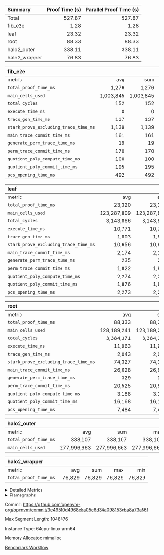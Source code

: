 | Summary | Proof Time (s) | Parallel Proof Time (s) |
|:---|---:|---:|
| Total |  527.87 |  527.87 |
| fib_e2e |  1.28 |  1.28 |
| leaf |  23.32 |  23.32 |
| root |  88.33 |  88.33 |
| halo2_outer |  338.11 |  338.11 |
| halo2_wrapper |  76.83 |  76.83 |


| fib_e2e |||||
|:---|---:|---:|---:|---:|
|metric|avg|sum|max|min|
| `total_proof_time_ms ` |  1,276 |  1,276 |  1,276 |  1,276 |
| `main_cells_used     ` |  1,003,845 |  1,003,845 |  1,003,845 |  1,003,845 |
| `total_cycles        ` |  152 |  152 |  152 |  152 |
| `execute_time_ms     ` |  0 |  0 |  0 |  0 |
| `trace_gen_time_ms   ` |  137 |  137 |  137 |  137 |
| `stark_prove_excluding_trace_time_ms` |  1,139 |  1,139 |  1,139 |  1,139 |
| `main_trace_commit_time_ms` |  161 |  161 |  161 |  161 |
| `generate_perm_trace_time_ms` |  19 |  19 |  19 |  19 |
| `perm_trace_commit_time_ms` |  170 |  170 |  170 |  170 |
| `quotient_poly_compute_time_ms` |  100 |  100 |  100 |  100 |
| `quotient_poly_commit_time_ms` |  195 |  195 |  195 |  195 |
| `pcs_opening_time_ms ` |  492 |  492 |  492 |  492 |

| leaf |||||
|:---|---:|---:|---:|---:|
|metric|avg|sum|max|min|
| `total_proof_time_ms ` |  23,320 |  23,320 |  23,320 |  23,320 |
| `main_cells_used     ` |  123,287,809 |  123,287,809 |  123,287,809 |  123,287,809 |
| `total_cycles        ` |  3,143,866 |  3,143,866 |  3,143,866 |  3,143,866 |
| `execute_time_ms     ` |  10,771 |  10,771 |  10,771 |  10,771 |
| `trace_gen_time_ms   ` |  1,893 |  1,893 |  1,893 |  1,893 |
| `stark_prove_excluding_trace_time_ms` |  10,656 |  10,656 |  10,656 |  10,656 |
| `main_trace_commit_time_ms` |  2,174 |  2,174 |  2,174 |  2,174 |
| `generate_perm_trace_time_ms` |  235 |  235 |  235 |  235 |
| `perm_trace_commit_time_ms` |  1,822 |  1,822 |  1,822 |  1,822 |
| `quotient_poly_compute_time_ms` |  2,274 |  2,274 |  2,274 |  2,274 |
| `quotient_poly_commit_time_ms` |  1,876 |  1,876 |  1,876 |  1,876 |
| `pcs_opening_time_ms ` |  2,273 |  2,273 |  2,273 |  2,273 |

| root |||||
|:---|---:|---:|---:|---:|
|metric|avg|sum|max|min|
| `total_proof_time_ms ` |  88,333 |  88,333 |  88,333 |  88,333 |
| `main_cells_used     ` |  128,189,241 |  128,189,241 |  128,189,241 |  128,189,241 |
| `total_cycles        ` |  3,384,371 |  3,384,371 |  3,384,371 |  3,384,371 |
| `execute_time_ms     ` |  11,963 |  11,963 |  11,963 |  11,963 |
| `trace_gen_time_ms   ` |  2,043 |  2,043 |  2,043 |  2,043 |
| `stark_prove_excluding_trace_time_ms` |  74,327 |  74,327 |  74,327 |  74,327 |
| `main_trace_commit_time_ms` |  26,628 |  26,628 |  26,628 |  26,628 |
| `generate_perm_trace_time_ms` |  329 |  329 |  329 |  329 |
| `perm_trace_commit_time_ms` |  20,525 |  20,525 |  20,525 |  20,525 |
| `quotient_poly_compute_time_ms` |  3,188 |  3,188 |  3,188 |  3,188 |
| `quotient_poly_commit_time_ms` |  16,168 |  16,168 |  16,168 |  16,168 |
| `pcs_opening_time_ms ` |  7,484 |  7,484 |  7,484 |  7,484 |

| halo2_outer |||||
|:---|---:|---:|---:|---:|
|metric|avg|sum|max|min|
| `total_proof_time_ms ` |  338,107 |  338,107 |  338,107 |  338,107 |
| `main_cells_used     ` |  277,996,663 |  277,996,663 |  277,996,663 |  277,996,663 |

| halo2_wrapper |||||
|:---|---:|---:|---:|---:|
|metric|avg|sum|max|min|
| `total_proof_time_ms ` |  76,829 |  76,829 |  76,829 |  76,829 |



<details>
<summary>Detailed Metrics</summary>

|  | execute_time_ms |
| --- |
|  | 6,295 | 

| group | total_proof_time_ms | num_segments | main_cells_used |
| --- | --- | --- | --- |
| fib_e2e |  | 1 |  | 
| halo2_outer | 338,107 |  | 277,996,663 | 
| halo2_wrapper | 76,829 |  |  | 

| group | air_name | dsl_ir | idx | opcode | cells_used |
| --- | --- | --- | --- | --- | --- |
| leaf | <BranchNativeAdapterAir,BranchEqualCoreAir<1>> | AssertEqE | 0 | BNE | 5,704 | 
| leaf | <BranchNativeAdapterAir,BranchEqualCoreAir<1>> | AssertEqEI | 0 | BNE | 92 | 
| leaf | <BranchNativeAdapterAir,BranchEqualCoreAir<1>> | AssertEqF | 0 | BNE | 240,488 | 
| leaf | <BranchNativeAdapterAir,BranchEqualCoreAir<1>> | AssertEqV | 0 | BNE | 23,713 | 
| leaf | <BranchNativeAdapterAir,BranchEqualCoreAir<1>> | AssertEqVI | 0 | BNE | 5,543 | 
| leaf | <BranchNativeAdapterAir,BranchEqualCoreAir<1>> | AssertNeVI | 0 | BEQ | 23 | 
| leaf | <BranchNativeAdapterAir,BranchEqualCoreAir<1>> | For | 0 | BNE | 9,720,904 | 
| leaf | <BranchNativeAdapterAir,BranchEqualCoreAir<1>> | IfEq | 0 | BNE | 662,952 | 
| leaf | <BranchNativeAdapterAir,BranchEqualCoreAir<1>> | IfEqI | 0 | BNE | 2,732,262 | 
| leaf | <BranchNativeAdapterAir,BranchEqualCoreAir<1>> | IfNe | 0 | BEQ | 339,365 | 
| leaf | <BranchNativeAdapterAir,BranchEqualCoreAir<1>> | IfNeI | 0 | BEQ | 60,283 | 
| leaf | <JalNativeAdapterAir,JalCoreAir> |  | 0 | JAL | 10 | 
| leaf | <JalNativeAdapterAir,JalCoreAir> | For | 0 | JAL | 429,400 | 
| leaf | <JalNativeAdapterAir,JalCoreAir> | IfEqI | 0 | JAL | 227,110 | 
| leaf | <JalNativeAdapterAir,JalCoreAir> | IfNe | 0 | JAL | 10 | 
| leaf | <NativeAdapterAir<2, 0>,PublicValuesCoreAir> | Publish | 0 | PUBLISH | 828 | 
| leaf | <NativeAdapterAir<2, 1>,FieldArithmeticCoreAir> | AddEFI | 0 | ADD | 18,480 | 
| leaf | <NativeAdapterAir<2, 1>,FieldArithmeticCoreAir> | AddEI | 0 | ADD | 814,200 | 
| leaf | <NativeAdapterAir<2, 1>,FieldArithmeticCoreAir> | AddF | 0 | ADD | 39,990 | 
| leaf | <NativeAdapterAir<2, 1>,FieldArithmeticCoreAir> | AddFI | 0 | ADD | 1,010,520 | 
| leaf | <NativeAdapterAir<2, 1>,FieldArithmeticCoreAir> | AddV | 0 | ADD | 412,680 | 
| leaf | <NativeAdapterAir<2, 1>,FieldArithmeticCoreAir> | AddVI | 0 | ADD | 9,241,800 | 
| leaf | <NativeAdapterAir<2, 1>,FieldArithmeticCoreAir> | Alloc | 0 | ADD | 1,635,120 | 
| leaf | <NativeAdapterAir<2, 1>,FieldArithmeticCoreAir> | Alloc | 0 | MUL | 972,810 | 
| leaf | <NativeAdapterAir<2, 1>,FieldArithmeticCoreAir> | CastFV | 0 | ADD | 30 | 
| leaf | <NativeAdapterAir<2, 1>,FieldArithmeticCoreAir> | DivFIN | 0 | DIV | 3,840 | 
| leaf | <NativeAdapterAir<2, 1>,FieldArithmeticCoreAir> | For | 0 | ADD | 11,391,240 | 
| leaf | <NativeAdapterAir<2, 1>,FieldArithmeticCoreAir> | LoadHeapPtr | 0 | ADD | 30 | 
| leaf | <NativeAdapterAir<2, 1>,FieldArithmeticCoreAir> | MulEF | 0 | MUL | 108,720 | 
| leaf | <NativeAdapterAir<2, 1>,FieldArithmeticCoreAir> | MulEFI | 0 | MUL | 15,000 | 
| leaf | <NativeAdapterAir<2, 1>,FieldArithmeticCoreAir> | MulF | 0 | MUL | 1,935,450 | 
| leaf | <NativeAdapterAir<2, 1>,FieldArithmeticCoreAir> | MulFI | 0 | MUL | 40,590 | 
| leaf | <NativeAdapterAir<2, 1>,FieldArithmeticCoreAir> | MulVI | 0 | MUL | 570,180 | 
| leaf | <NativeAdapterAir<2, 1>,FieldArithmeticCoreAir> | NegE | 0 | MUL | 5,160 | 
| leaf | <NativeAdapterAir<2, 1>,FieldArithmeticCoreAir> | StoreHeapPtr | 0 | ADD | 30 | 
| leaf | <NativeAdapterAir<2, 1>,FieldArithmeticCoreAir> | StoreHintWord | 0 | ADD | 5,903,250 | 
| leaf | <NativeAdapterAir<2, 1>,FieldArithmeticCoreAir> | SubEF | 0 | SUB | 161,820 | 
| leaf | <NativeAdapterAir<2, 1>,FieldArithmeticCoreAir> | SubEFI | 0 | ADD | 10,320 | 
| leaf | <NativeAdapterAir<2, 1>,FieldArithmeticCoreAir> | SubEI | 0 | ADD | 12,960 | 
| leaf | <NativeAdapterAir<2, 1>,FieldArithmeticCoreAir> | SubFI | 0 | SUB | 39,990 | 
| leaf | <NativeAdapterAir<2, 1>,FieldArithmeticCoreAir> | SubV | 0 | SUB | 1,195,080 | 
| leaf | <NativeAdapterAir<2, 1>,FieldArithmeticCoreAir> | SubVI | 0 | SUB | 28,620 | 
| leaf | <NativeAdapterAir<2, 1>,FieldArithmeticCoreAir> | SubVIN | 0 | SUB | 23,940 | 
| leaf | <NativeAdapterAir<2, 1>,FieldArithmeticCoreAir> | UnsafeCastVF | 0 | ADD | 600 | 
| leaf | <NativeLoadStoreAdapterAir<1>,NativeLoadStoreCoreAir<1>> |  | 0 | STOREW | 41 | 
| leaf | <NativeLoadStoreAdapterAir<1>,NativeLoadStoreCoreAir<1>> | AddEFFI | 0 | LOADW | 7,052 | 
| leaf | <NativeLoadStoreAdapterAir<1>,NativeLoadStoreCoreAir<1>> | AddEFFI | 0 | STOREW | 21,156 | 
| leaf | <NativeLoadStoreAdapterAir<1>,NativeLoadStoreCoreAir<1>> | Alloc | 0 | LOADW | 2,234,664 | 
| leaf | <NativeLoadStoreAdapterAir<1>,NativeLoadStoreCoreAir<1>> | DivEIN | 0 | STOREW | 8,856 | 
| leaf | <NativeLoadStoreAdapterAir<1>,NativeLoadStoreCoreAir<1>> | For | 0 | LOADW | 105,042 | 
| leaf | <NativeLoadStoreAdapterAir<1>,NativeLoadStoreCoreAir<1>> | For | 0 | STOREW | 1,655,498 | 
| leaf | <NativeLoadStoreAdapterAir<1>,NativeLoadStoreCoreAir<1>> | ImmE | 0 | STOREW | 131,528 | 
| leaf | <NativeLoadStoreAdapterAir<1>,NativeLoadStoreCoreAir<1>> | ImmF | 0 | STOREW | 1,737,293 | 
| leaf | <NativeLoadStoreAdapterAir<1>,NativeLoadStoreCoreAir<1>> | ImmV | 0 | STOREW | 1,117,537 | 
| leaf | <NativeLoadStoreAdapterAir<1>,NativeLoadStoreCoreAir<1>> | LoadE | 0 | LOADW | 866,904 | 
| leaf | <NativeLoadStoreAdapterAir<1>,NativeLoadStoreCoreAir<1>> | LoadE | 0 | LOADW2 | 2,662,704 | 
| leaf | <NativeLoadStoreAdapterAir<1>,NativeLoadStoreCoreAir<1>> | LoadF | 0 | LOADW | 1,156,364 | 
| leaf | <NativeLoadStoreAdapterAir<1>,NativeLoadStoreCoreAir<1>> | LoadF | 0 | LOADW2 | 3,304,108 | 
| leaf | <NativeLoadStoreAdapterAir<1>,NativeLoadStoreCoreAir<1>> | LoadV | 0 | LOADW | 1,027,747 | 
| leaf | <NativeLoadStoreAdapterAir<1>,NativeLoadStoreCoreAir<1>> | LoadV | 0 | LOADW2 | 7,765,400 | 
| leaf | <NativeLoadStoreAdapterAir<1>,NativeLoadStoreCoreAir<1>> | MulEI | 0 | STOREW | 249,608 | 
| leaf | <NativeLoadStoreAdapterAir<1>,NativeLoadStoreCoreAir<1>> | StoreE | 0 | STOREW | 975,308 | 
| leaf | <NativeLoadStoreAdapterAir<1>,NativeLoadStoreCoreAir<1>> | StoreE | 0 | STOREW2 | 1,394,492 | 
| leaf | <NativeLoadStoreAdapterAir<1>,NativeLoadStoreCoreAir<1>> | StoreF | 0 | STOREW | 1,431,310 | 
| leaf | <NativeLoadStoreAdapterAir<1>,NativeLoadStoreCoreAir<1>> | StoreF | 0 | STOREW2 | 2,852,042 | 
| leaf | <NativeLoadStoreAdapterAir<1>,NativeLoadStoreCoreAir<1>> | StoreHintWord | 0 | SHINTW | 9,027,585 | 
| leaf | <NativeLoadStoreAdapterAir<1>,NativeLoadStoreCoreAir<1>> | StoreV | 0 | STOREW | 115,128 | 
| leaf | <NativeLoadStoreAdapterAir<1>,NativeLoadStoreCoreAir<1>> | StoreV | 0 | STOREW2 | 2,465,330 | 
| leaf | <NativeLoadStoreAdapterAir<1>,NativeLoadStoreCoreAir<1>> | SubEF | 0 | LOADW | 663,462 | 
| leaf | <NativeVectorizedAdapterAir<4>,FieldExtensionCoreAir> | AddE | 0 | FE4ADD | 493,840 | 
| leaf | <NativeVectorizedAdapterAir<4>,FieldExtensionCoreAir> | DivE | 0 | BBE4DIV | 246,880 | 
| leaf | <NativeVectorizedAdapterAir<4>,FieldExtensionCoreAir> | DivEIN | 0 | BBE4DIV | 2,160 | 
| leaf | <NativeVectorizedAdapterAir<4>,FieldExtensionCoreAir> | MulE | 0 | BBE4MUL | 323,280 | 
| leaf | <NativeVectorizedAdapterAir<4>,FieldExtensionCoreAir> | MulEI | 0 | BBE4MUL | 60,880 | 
| leaf | <NativeVectorizedAdapterAir<4>,FieldExtensionCoreAir> | SubE | 0 | FE4SUB | 127,200 | 
| leaf | Arc<BabyBearParameters>, 1> | Poseidon2CompressBabyBear | 0 | COMP_POS2 | 5,587,140 | 
| leaf | Arc<BabyBearParameters>, 1> | Poseidon2PermuteBabyBear | 0 | PERM_POS2 | 3,203,688 | 
| leaf | FriReducedOpeningAir | FriReducedOpening | 0 | FRI_REDUCED_OPENING | 7,547,904 | 
| leaf | PhantomAir | CT-ExtractPublicValuesCommit | 0 | PHANTOM | 12 | 
| leaf | PhantomAir | CT-InitializePcsConst | 0 | PHANTOM | 12 | 
| leaf | PhantomAir | CT-ReadProofsFromInput | 0 | PHANTOM | 12 | 
| leaf | PhantomAir | CT-VerifyProofs | 0 | PHANTOM | 12 | 
| leaf | PhantomAir | CT-compute-reduced-opening | 0 | PHANTOM | 4,032 | 
| leaf | PhantomAir | CT-exp-reverse-bits-len | 0 | PHANTOM | 41,328 | 
| leaf | PhantomAir | CT-poseidon2-hash | 0 | PHANTOM | 20,664 | 
| leaf | PhantomAir | CT-poseidon2-hash-ext | 0 | PHANTOM | 9,576 | 
| leaf | PhantomAir | CT-poseidon2-hash-setup | 0 | PHANTOM | 744,912 | 
| leaf | PhantomAir | CT-single-reduced-opening-eval | 0 | PHANTOM | 64,008 | 
| leaf | PhantomAir | CT-stage-c-build-rounds | 0 | PHANTOM | 12 | 
| leaf | PhantomAir | CT-stage-d-verifier-verify | 0 | PHANTOM | 12 | 
| leaf | PhantomAir | CT-stage-d-verify-pcs | 0 | PHANTOM | 12 | 
| leaf | PhantomAir | CT-stage-e-verify-constraints | 0 | PHANTOM | 12 | 
| leaf | PhantomAir | CT-verify-batch | 0 | PHANTOM | 4,032 | 
| leaf | PhantomAir | CT-verify-batch-ext | 0 | PHANTOM | 9,576 | 
| leaf | PhantomAir | CT-verify-batch-reduce-fast | 0 | PHANTOM | 30,240 | 
| leaf | PhantomAir | CT-verify-batch-reduce-fast-setup | 0 | PHANTOM | 30,240 | 
| leaf | PhantomAir | CT-verify-query | 0 | PHANTOM | 504 | 
| leaf | PhantomAir | HintBitsF | 0 | PHANTOM | 258 | 
| leaf | PhantomAir | HintInputVec | 0 | PHANTOM | 132,462 | 
| root | <BranchNativeAdapterAir,BranchEqualCoreAir<1>> | AssertEqE | 0 | BNE | 5,336 | 
| root | <BranchNativeAdapterAir,BranchEqualCoreAir<1>> | AssertEqEI | 0 | BNE | 92 | 
| root | <BranchNativeAdapterAir,BranchEqualCoreAir<1>> | AssertEqF | 0 | BNE | 240,488 | 
| root | <BranchNativeAdapterAir,BranchEqualCoreAir<1>> | AssertEqFI | 0 | BNE | 115 | 
| root | <BranchNativeAdapterAir,BranchEqualCoreAir<1>> | AssertEqV | 0 | BNE | 25,162 | 
| root | <BranchNativeAdapterAir,BranchEqualCoreAir<1>> | AssertEqVI | 0 | BNE | 5,152 | 
| root | <BranchNativeAdapterAir,BranchEqualCoreAir<1>> | AssertNeVI | 0 | BEQ | 23 | 
| root | <BranchNativeAdapterAir,BranchEqualCoreAir<1>> | For | 0 | BNE | 10,182,652 | 
| root | <BranchNativeAdapterAir,BranchEqualCoreAir<1>> | IfEq | 0 | BNE | 489,256 | 
| root | <BranchNativeAdapterAir,BranchEqualCoreAir<1>> | IfEqI | 0 | BNE | 3,377,642 | 
| root | <BranchNativeAdapterAir,BranchEqualCoreAir<1>> | IfNe | 0 | BEQ | 354,039 | 
| root | <BranchNativeAdapterAir,BranchEqualCoreAir<1>> | IfNeI | 0 | BEQ | 51,313 | 
| root | <JalNativeAdapterAir,JalCoreAir> |  | 0 | JAL | 10 | 
| root | <JalNativeAdapterAir,JalCoreAir> | For | 0 | JAL | 440,610 | 
| root | <JalNativeAdapterAir,JalCoreAir> | IfEqI | 0 | JAL | 428,690 | 
| root | <JalNativeAdapterAir,JalCoreAir> | IfNe | 0 | JAL | 10 | 
| root | <NativeAdapterAir<2, 0>,PublicValuesCoreAir> | Publish | 0 | PUBLISH | 1,104 | 
| root | <NativeAdapterAir<2, 1>,FieldArithmeticCoreAir> | AddEFI | 0 | ADD | 21,480 | 
| root | <NativeAdapterAir<2, 1>,FieldArithmeticCoreAir> | AddEI | 0 | ADD | 888,000 | 
| root | <NativeAdapterAir<2, 1>,FieldArithmeticCoreAir> | AddF | 0 | ADD | 39,990 | 
| root | <NativeAdapterAir<2, 1>,FieldArithmeticCoreAir> | AddFI | 0 | ADD | 2,164,260 | 
| root | <NativeAdapterAir<2, 1>,FieldArithmeticCoreAir> | AddV | 0 | ADD | 486,090 | 
| root | <NativeAdapterAir<2, 1>,FieldArithmeticCoreAir> | AddVI | 0 | ADD | 9,840,360 | 
| root | <NativeAdapterAir<2, 1>,FieldArithmeticCoreAir> | Alloc | 0 | ADD | 1,665,870 | 
| root | <NativeAdapterAir<2, 1>,FieldArithmeticCoreAir> | Alloc | 0 | MUL | 984,600 | 
| root | <NativeAdapterAir<2, 1>,FieldArithmeticCoreAir> | CastFV | 0 | ADD | 240 | 
| root | <NativeAdapterAir<2, 1>,FieldArithmeticCoreAir> | DivFIN | 0 | DIV | 10,920 | 
| root | <NativeAdapterAir<2, 1>,FieldArithmeticCoreAir> | For | 0 | ADD | 11,959,890 | 
| root | <NativeAdapterAir<2, 1>,FieldArithmeticCoreAir> | LoadHeapPtr | 0 | ADD | 30 | 
| root | <NativeAdapterAir<2, 1>,FieldArithmeticCoreAir> | MulEF | 0 | MUL | 147,600 | 
| root | <NativeAdapterAir<2, 1>,FieldArithmeticCoreAir> | MulEFI | 0 | MUL | 12,840 | 
| root | <NativeAdapterAir<2, 1>,FieldArithmeticCoreAir> | MulF | 0 | MUL | 4,232,790 | 
| root | <NativeAdapterAir<2, 1>,FieldArithmeticCoreAir> | MulFI | 0 | MUL | 40,470 | 
| root | <NativeAdapterAir<2, 1>,FieldArithmeticCoreAir> | MulVI | 0 | MUL | 602,790 | 
| root | <NativeAdapterAir<2, 1>,FieldArithmeticCoreAir> | NegE | 0 | MUL | 6,480 | 
| root | <NativeAdapterAir<2, 1>,FieldArithmeticCoreAir> | StoreHeapPtr | 0 | ADD | 30 | 
| root | <NativeAdapterAir<2, 1>,FieldArithmeticCoreAir> | StoreHintWord | 0 | ADD | 5,624,730 | 
| root | <NativeAdapterAir<2, 1>,FieldArithmeticCoreAir> | SubEF | 0 | SUB | 159,840 | 
| root | <NativeAdapterAir<2, 1>,FieldArithmeticCoreAir> | SubEFI | 0 | ADD | 7,800 | 
| root | <NativeAdapterAir<2, 1>,FieldArithmeticCoreAir> | SubEI | 0 | ADD | 41,760 | 
| root | <NativeAdapterAir<2, 1>,FieldArithmeticCoreAir> | SubF | 0 | SUB | 240 | 
| root | <NativeAdapterAir<2, 1>,FieldArithmeticCoreAir> | SubFI | 0 | SUB | 39,990 | 
| root | <NativeAdapterAir<2, 1>,FieldArithmeticCoreAir> | SubV | 0 | SUB | 2,361,720 | 
| root | <NativeAdapterAir<2, 1>,FieldArithmeticCoreAir> | SubVI | 0 | SUB | 31,290 | 
| root | <NativeAdapterAir<2, 1>,FieldArithmeticCoreAir> | SubVIN | 0 | SUB | 26,460 | 
| root | <NativeAdapterAir<2, 1>,FieldArithmeticCoreAir> | UnsafeCastVF | 0 | ADD | 480 | 
| root | <NativeLoadStoreAdapterAir<1>,NativeLoadStoreCoreAir<1>> |  | 0 | STOREW | 41 | 
| root | <NativeLoadStoreAdapterAir<1>,NativeLoadStoreCoreAir<1>> | AddEFFI | 0 | LOADW | 13,940 | 
| root | <NativeLoadStoreAdapterAir<1>,NativeLoadStoreCoreAir<1>> | AddEFFI | 0 | STOREW | 41,820 | 
| root | <NativeLoadStoreAdapterAir<1>,NativeLoadStoreCoreAir<1>> | Alloc | 0 | LOADW | 2,276,689 | 
| root | <NativeLoadStoreAdapterAir<1>,NativeLoadStoreCoreAir<1>> | DivEIN | 0 | STOREW | 28,536 | 
| root | <NativeLoadStoreAdapterAir<1>,NativeLoadStoreCoreAir<1>> | For | 0 | LOADW | 89,544 | 
| root | <NativeLoadStoreAdapterAir<1>,NativeLoadStoreCoreAir<1>> | For | 0 | STOREW | 1,716,957 | 
| root | <NativeLoadStoreAdapterAir<1>,NativeLoadStoreCoreAir<1>> | ImmE | 0 | STOREW | 118,572 | 
| root | <NativeLoadStoreAdapterAir<1>,NativeLoadStoreCoreAir<1>> | ImmF | 0 | STOREW | 1,495,598 | 
| root | <NativeLoadStoreAdapterAir<1>,NativeLoadStoreCoreAir<1>> | ImmV | 0 | STOREW | 1,016,390 | 
| root | <NativeLoadStoreAdapterAir<1>,NativeLoadStoreCoreAir<1>> | LoadE | 0 | LOADW | 802,944 | 
| root | <NativeLoadStoreAdapterAir<1>,NativeLoadStoreCoreAir<1>> | LoadE | 0 | LOADW2 | 2,848,024 | 
| root | <NativeLoadStoreAdapterAir<1>,NativeLoadStoreCoreAir<1>> | LoadF | 0 | LOADW | 1,142,096 | 
| root | <NativeLoadStoreAdapterAir<1>,NativeLoadStoreCoreAir<1>> | LoadF | 0 | LOADW2 | 2,894,190 | 
| root | <NativeLoadStoreAdapterAir<1>,NativeLoadStoreCoreAir<1>> | LoadV | 0 | LOADW | 1,053,003 | 
| root | <NativeLoadStoreAdapterAir<1>,NativeLoadStoreCoreAir<1>> | LoadV | 0 | LOADW2 | 9,341,768 | 
| root | <NativeLoadStoreAdapterAir<1>,NativeLoadStoreCoreAir<1>> | MulEI | 0 | STOREW | 170,232 | 
| root | <NativeLoadStoreAdapterAir<1>,NativeLoadStoreCoreAir<1>> | StoreE | 0 | STOREW | 1,028,444 | 
| root | <NativeLoadStoreAdapterAir<1>,NativeLoadStoreCoreAir<1>> | StoreE | 0 | STOREW2 | 1,546,356 | 
| root | <NativeLoadStoreAdapterAir<1>,NativeLoadStoreCoreAir<1>> | StoreF | 0 | STOREW | 1,130,862 | 
| root | <NativeLoadStoreAdapterAir<1>,NativeLoadStoreCoreAir<1>> | StoreF | 0 | STOREW2 | 2,383,576 | 
| root | <NativeLoadStoreAdapterAir<1>,NativeLoadStoreCoreAir<1>> | StoreHintWord | 0 | SHINTW | 8,672,853 | 
| root | <NativeLoadStoreAdapterAir<1>,NativeLoadStoreCoreAir<1>> | StoreV | 0 | STOREW | 126,444 | 
| root | <NativeLoadStoreAdapterAir<1>,NativeLoadStoreCoreAir<1>> | StoreV | 0 | STOREW2 | 2,620,925 | 
| root | <NativeLoadStoreAdapterAir<1>,NativeLoadStoreCoreAir<1>> | SubEF | 0 | LOADW | 655,344 | 
| root | <NativeVectorizedAdapterAir<4>,FieldExtensionCoreAir> | AddE | 0 | FE4ADD | 475,200 | 
| root | <NativeVectorizedAdapterAir<4>,FieldExtensionCoreAir> | DivE | 0 | BBE4DIV | 248,240 | 
| root | <NativeVectorizedAdapterAir<4>,FieldExtensionCoreAir> | DivEIN | 0 | BBE4DIV | 6,960 | 
| root | <NativeVectorizedAdapterAir<4>,FieldExtensionCoreAir> | MulE | 0 | BBE4MUL | 550,320 | 
| root | <NativeVectorizedAdapterAir<4>,FieldExtensionCoreAir> | MulEI | 0 | BBE4MUL | 41,520 | 
| root | <NativeVectorizedAdapterAir<4>,FieldExtensionCoreAir> | SubE | 0 | FE4SUB | 132,080 | 
| root | Arc<BabyBearParameters>, 1> | Poseidon2CompressBabyBear | 0 | COMP_POS2 | 5,660,568 | 
| root | Arc<BabyBearParameters>, 1> | Poseidon2PermuteBabyBear | 0 | PERM_POS2 | 2,633,664 | 
| root | FriReducedOpeningAir | FriReducedOpening | 0 | FRI_REDUCED_OPENING | 5,843,712 | 
| root | PhantomAir | CT-ExtractPublicValues | 0 | PHANTOM | 12 | 
| root | PhantomAir | CT-InitializePcsConst | 0 | PHANTOM | 12 | 
| root | PhantomAir | CT-ReadProofsFromInput | 0 | PHANTOM | 12 | 
| root | PhantomAir | CT-VerifyProofs | 0 | PHANTOM | 12 | 
| root | PhantomAir | CT-compute-reduced-opening | 0 | PHANTOM | 3,024 | 
| root | PhantomAir | CT-exp-reverse-bits-len | 0 | PHANTOM | 45,864 | 
| root | PhantomAir | CT-poseidon2-hash | 0 | PHANTOM | 15,120 | 
| root | PhantomAir | CT-poseidon2-hash-ext | 0 | PHANTOM | 10,584 | 
| root | PhantomAir | CT-poseidon2-hash-setup | 0 | PHANTOM | 604,296 | 
| root | PhantomAir | CT-single-reduced-opening-eval | 0 | PHANTOM | 63,504 | 
| root | PhantomAir | CT-stage-c-build-rounds | 0 | PHANTOM | 12 | 
| root | PhantomAir | CT-stage-d-verifier-verify | 0 | PHANTOM | 12 | 
| root | PhantomAir | CT-stage-d-verify-pcs | 0 | PHANTOM | 12 | 
| root | PhantomAir | CT-stage-e-verify-constraints | 0 | PHANTOM | 12 | 
| root | PhantomAir | CT-verify-batch | 0 | PHANTOM | 3,024 | 
| root | PhantomAir | CT-verify-batch-ext | 0 | PHANTOM | 10,584 | 
| root | PhantomAir | CT-verify-batch-reduce-fast | 0 | PHANTOM | 25,704 | 
| root | PhantomAir | CT-verify-batch-reduce-fast-setup | 0 | PHANTOM | 25,704 | 
| root | PhantomAir | CT-verify-query | 0 | PHANTOM | 504 | 
| root | PhantomAir | HintBitsF | 0 | PHANTOM | 258 | 
| root | PhantomAir | HintInputVec | 0 | PHANTOM | 136,254 | 

| group | air_name | dsl_ir | opcode | segment | cells_used |
| --- | --- | --- | --- | --- | --- |
| fib_e2e | <Rv32BaseAluAdapterAir,BaseAluCoreAir<4, 8>> |  | ADD | 0 | 1,944 | 
| fib_e2e | <Rv32BaseAluAdapterAir,BaseAluCoreAir<4, 8>> |  | AND | 0 | 72 | 
| fib_e2e | <Rv32BaseAluAdapterAir,BaseAluCoreAir<4, 8>> |  | OR | 0 | 36 | 
| fib_e2e | <Rv32BaseAluAdapterAir,BaseAluCoreAir<4, 8>> |  | SUB | 0 | 144 | 
| fib_e2e | <Rv32BaseAluAdapterAir,BaseAluCoreAir<4, 8>> |  | XOR | 0 | 72 | 
| fib_e2e | <Rv32BaseAluAdapterAir,LessThanCoreAir<4, 8>> |  | SLTU | 0 | 185 | 
| fib_e2e | <Rv32BaseAluAdapterAir,ShiftCoreAir<4, 8>> |  | SLL | 0 | 106 | 
| fib_e2e | <Rv32BranchAdapterAir,BranchEqualCoreAir<4>> |  | BEQ | 0 | 130 | 
| fib_e2e | <Rv32BranchAdapterAir,BranchEqualCoreAir<4>> |  | BNE | 0 | 156 | 
| fib_e2e | <Rv32BranchAdapterAir,BranchLessThanCoreAir<4, 8>> |  | BGEU | 0 | 96 | 
| fib_e2e | <Rv32BranchAdapterAir,BranchLessThanCoreAir<4, 8>> |  | BLTU | 0 | 64 | 
| fib_e2e | <Rv32CondRdWriteAdapterAir,Rv32JalLuiCoreAir> |  | JAL | 0 | 36 | 
| fib_e2e | <Rv32CondRdWriteAdapterAir,Rv32JalLuiCoreAir> |  | LUI | 0 | 162 | 
| fib_e2e | <Rv32HintStoreAdapterAir,Rv32HintStoreCoreAir> |  | HINT_STOREW | 0 | 78 | 
| fib_e2e | <Rv32JalrAdapterAir,Rv32JalrCoreAir> |  | JALR | 0 | 364 | 
| fib_e2e | <Rv32LoadStoreAdapterAir,LoadStoreCoreAir<4>> |  | LOADW | 0 | 520 | 
| fib_e2e | <Rv32LoadStoreAdapterAir,LoadStoreCoreAir<4>> |  | STOREW | 0 | 600 | 
| fib_e2e | <Rv32RdWriteAdapterAir,Rv32AuipcCoreAir> |  | AUIPC | 0 | 168 | 
| fib_e2e | PhantomAir |  | PHANTOM | 0 | 12 | 

| group | air_name | idx | rows | prep_cols | perm_cols | main_cols | cells |
| --- | --- | --- | --- | --- | --- | --- | --- |
| leaf | AccessAdapterAir<2> | 0 | 524,288 |  | 16 | 11 | 14,155,776 | 
| leaf | AccessAdapterAir<4> | 0 | 262,144 |  | 16 | 13 | 7,602,176 | 
| leaf | AccessAdapterAir<8> | 0 | 65,536 |  | 16 | 17 | 2,162,688 | 
| leaf | FriReducedOpeningAir | 0 | 131,072 |  | 76 | 64 | 18,350,080 | 
| leaf | NativePoseidon2Air<BabyBearParameters>, 1> | 0 | 32,768 |  | 36 | 348 | 12,582,912 | 
| leaf | PhantomAir | 0 | 262,144 |  | 8 | 6 | 3,670,016 | 
| leaf | ProgramAir | 0 | 131,072 |  | 8 | 10 | 2,359,296 | 
| leaf | VariableRangeCheckerAir | 0 | 262,144 | 2 | 8 | 1 | 2,359,296 | 
| leaf | VmAirWrapper<BranchNativeAdapterAir, BranchEqualCoreAir<1> | 0 | 1,048,576 |  | 28 | 23 | 53,477,376 | 
| leaf | VmAirWrapper<JalNativeAdapterAir, JalCoreAir> | 0 | 131,072 |  | 12 | 10 | 2,883,584 | 
| leaf | VmAirWrapper<NativeAdapterAir<2, 0>, PublicValuesCoreAir> | 0 | 64 |  | 16 | 23 | 2,496 | 
| leaf | VmAirWrapper<NativeAdapterAir<2, 1>, FieldArithmeticCoreAir> | 0 | 2,097,152 |  | 20 | 30 | 104,857,600 | 
| leaf | VmAirWrapper<NativeLoadStoreAdapterAir<1>, NativeLoadStoreCoreAir<1> | 0 | 1,048,576 |  | 24 | 41 | 68,157,440 | 
| leaf | VmAirWrapper<NativeVectorizedAdapterAir<4>, FieldExtensionCoreAir> | 0 | 32,768 |  | 20 | 40 | 1,966,080 | 
| leaf | VmConnectorAir | 0 | 2 | 1 | 8 | 4 | 24 | 
| leaf | VolatileBoundaryAir | 0 | 524,288 |  | 8 | 11 | 9,961,472 | 
| root | AccessAdapterAir<2> | 0 | 524,288 |  | 16 | 11 | 14,155,776 | 
| root | AccessAdapterAir<4> | 0 | 262,144 |  | 16 | 13 | 7,602,176 | 
| root | AccessAdapterAir<8> | 0 | 65,536 |  | 16 | 17 | 2,162,688 | 
| root | FriReducedOpeningAir | 0 | 131,072 |  | 76 | 64 | 18,350,080 | 
| root | NativePoseidon2Air<BabyBearParameters>, 1> | 0 | 32,768 |  | 36 | 348 | 12,582,912 | 
| root | PhantomAir | 0 | 262,144 |  | 8 | 6 | 3,670,016 | 
| root | ProgramAir | 0 | 131,072 |  | 8 | 10 | 2,359,296 | 
| root | VariableRangeCheckerAir | 0 | 262,144 | 2 | 8 | 1 | 2,359,296 | 
| root | VmAirWrapper<BranchNativeAdapterAir, BranchEqualCoreAir<1> | 0 | 1,048,576 |  | 28 | 23 | 53,477,376 | 
| root | VmAirWrapper<JalNativeAdapterAir, JalCoreAir> | 0 | 131,072 |  | 12 | 10 | 2,883,584 | 
| root | VmAirWrapper<NativeAdapterAir<2, 0>, PublicValuesCoreAir> | 0 | 64 |  | 16 | 23 | 2,496 | 
| root | VmAirWrapper<NativeAdapterAir<2, 1>, FieldArithmeticCoreAir> | 0 | 2,097,152 |  | 20 | 30 | 104,857,600 | 
| root | VmAirWrapper<NativeLoadStoreAdapterAir<1>, NativeLoadStoreCoreAir<1> | 0 | 2,097,152 |  | 24 | 41 | 136,314,880 | 
| root | VmAirWrapper<NativeVectorizedAdapterAir<4>, FieldExtensionCoreAir> | 0 | 65,536 |  | 20 | 40 | 3,932,160 | 
| root | VmConnectorAir | 0 | 2 | 1 | 8 | 4 | 24 | 
| root | VolatileBoundaryAir | 0 | 524,288 |  | 8 | 11 | 9,961,472 | 

| group | air_name | segment | rows | prep_cols | perm_cols | main_cols | cells |
| --- | --- | --- | --- | --- | --- | --- | --- |
| fib_e2e | AccessAdapterAir<8> | 0 | 64 |  | 24 | 17 | 2,624 | 
| fib_e2e | BitwiseOperationLookupAir<8> | 0 | 65,536 | 3 | 8 | 2 | 655,360 | 
| fib_e2e | MemoryMerkleAir<8> | 0 | 512 |  | 20 | 32 | 26,624 | 
| fib_e2e | PersistentBoundaryAir<8> | 0 | 64 |  | 12 | 20 | 2,048 | 
| fib_e2e | PhantomAir | 0 | 2 |  | 12 | 6 | 36 | 
| fib_e2e | Poseidon2PeripheryAir<BabyBearParameters>, 1> | 0 | 256 |  | 8 | 300 | 78,848 | 
| fib_e2e | ProgramAir | 0 | 4,096 |  | 8 | 10 | 73,728 | 
| fib_e2e | RangeTupleCheckerAir<2> | 0 | 524,288 | 2 | 8 | 1 | 4,718,592 | 
| fib_e2e | VariableRangeCheckerAir | 0 | 262,144 | 2 | 8 | 1 | 2,359,296 | 
| fib_e2e | VmAirWrapper<Rv32BaseAluAdapterAir, BaseAluCoreAir<4, 8> | 0 | 64 |  | 80 | 36 | 7,424 | 
| fib_e2e | VmAirWrapper<Rv32BaseAluAdapterAir, LessThanCoreAir<4, 8> | 0 | 8 |  | 40 | 37 | 616 | 
| fib_e2e | VmAirWrapper<Rv32BaseAluAdapterAir, ShiftCoreAir<4, 8> | 0 | 2 |  | 52 | 53 | 210 | 
| fib_e2e | VmAirWrapper<Rv32BranchAdapterAir, BranchEqualCoreAir<4> | 0 | 16 |  | 48 | 26 | 1,184 | 
| fib_e2e | VmAirWrapper<Rv32BranchAdapterAir, BranchLessThanCoreAir<4, 8> | 0 | 8 |  | 56 | 32 | 704 | 
| fib_e2e | VmAirWrapper<Rv32CondRdWriteAdapterAir, Rv32JalLuiCoreAir> | 0 | 16 |  | 44 | 18 | 992 | 
| fib_e2e | VmAirWrapper<Rv32HintStoreAdapterAir, Rv32HintStoreCoreAir> | 0 | 4 |  | 36 | 26 | 248 | 
| fib_e2e | VmAirWrapper<Rv32JalrAdapterAir, Rv32JalrCoreAir> | 0 | 16 |  | 36 | 28 | 1,024 | 
| fib_e2e | VmAirWrapper<Rv32LoadStoreAdapterAir, LoadStoreCoreAir<4> | 0 | 32 |  | 72 | 40 | 3,584 | 
| fib_e2e | VmAirWrapper<Rv32RdWriteAdapterAir, Rv32AuipcCoreAir> | 0 | 16 |  | 28 | 21 | 784 | 
| fib_e2e | VmConnectorAir | 0 | 2 | 1 | 12 | 4 | 32 | 

| group | chip_name | idx | rows_used |
| --- | --- | --- | --- |
| leaf | <BranchNativeAdapterAir,BranchEqualCoreAir<1>> | 0 | 599,623 | 
| leaf | <JalNativeAdapterAir,JalCoreAir> | 0 | 65,653 | 
| leaf | <NativeAdapterAir<2, 0>,PublicValuesCoreAir> | 0 | 36 | 
| leaf | <NativeAdapterAir<2, 1>,FieldArithmeticCoreAir> | 0 | 1,186,415 | 
| leaf | <NativeLoadStoreAdapterAir<1>,NativeLoadStoreCoreAir<1>> | 0 | 1,048,200 | 
| leaf | <NativeVectorizedAdapterAir<4>,FieldExtensionCoreAir> | 0 | 31,356 | 
| leaf | AccessAdapter<2> | 0 | 359,106 | 
| leaf | AccessAdapter<4> | 0 | 179,764 | 
| leaf | AccessAdapter<8> | 0 | 53,004 | 
| leaf | Arc<BabyBearParameters>, 1> | 0 | 25,261 | 
| leaf | Boundary | 0 | 368,039 | 
| leaf | FriReducedOpeningAir | 0 | 117,936 | 
| leaf | PhantomAir | 0 | 181,988 | 
| leaf | ProgramChip | 0 | 86,825 | 
| leaf | VariableRangeCheckerAir | 0 | 262,144 | 
| leaf | VmConnectorAir | 0 | 2 | 
| root | <BranchNativeAdapterAir,BranchEqualCoreAir<1>> | 0 | 640,490 | 
| root | <JalNativeAdapterAir,JalCoreAir> | 0 | 86,932 | 
| root | <NativeAdapterAir<2, 0>,PublicValuesCoreAir> | 0 | 48 | 
| root | <NativeAdapterAir<2, 1>,FieldArithmeticCoreAir> | 0 | 1,379,968 | 
| root | <NativeLoadStoreAdapterAir<1>,NativeLoadStoreCoreAir<1>> | 0 | 1,054,029 | 
| root | <NativeVectorizedAdapterAir<4>,FieldExtensionCoreAir> | 0 | 36,358 | 
| root | AccessAdapter<2> | 0 | 353,362 | 
| root | AccessAdapter<4> | 0 | 176,850 | 
| root | AccessAdapter<8> | 0 | 49,980 | 
| root | Arc<BabyBearParameters>, 1> | 0 | 23,834 | 
| root | Boundary | 0 | 365,475 | 
| root | FriReducedOpeningAir | 0 | 91,308 | 
| root | PhantomAir | 0 | 157,420 | 
| root | ProgramChip | 0 | 118,465 | 
| root | VariableRangeCheckerAir | 0 | 262,144 | 
| root | VmConnectorAir | 0 | 2 | 

| group | chip_name | segment | rows_used |
| --- | --- | --- | --- |
| fib_e2e | <Rv32BaseAluAdapterAir,BaseAluCoreAir<4, 8>> | 0 | 63 | 
| fib_e2e | <Rv32BaseAluAdapterAir,LessThanCoreAir<4, 8>> | 0 | 5 | 
| fib_e2e | <Rv32BaseAluAdapterAir,ShiftCoreAir<4, 8>> | 0 | 2 | 
| fib_e2e | <Rv32BranchAdapterAir,BranchEqualCoreAir<4>> | 0 | 11 | 
| fib_e2e | <Rv32BranchAdapterAir,BranchLessThanCoreAir<4, 8>> | 0 | 5 | 
| fib_e2e | <Rv32CondRdWriteAdapterAir,Rv32JalLuiCoreAir> | 0 | 11 | 
| fib_e2e | <Rv32HintStoreAdapterAir,Rv32HintStoreCoreAir> | 0 | 3 | 
| fib_e2e | <Rv32JalrAdapterAir,Rv32JalrCoreAir> | 0 | 13 | 
| fib_e2e | <Rv32LoadStoreAdapterAir,LoadStoreCoreAir<4>> | 0 | 28 | 
| fib_e2e | <Rv32RdWriteAdapterAir,Rv32AuipcCoreAir> | 0 | 9 | 
| fib_e2e | AccessAdapter<8> | 0 | 36 | 
| fib_e2e | Arc<BabyBearParameters>, 1> | 0 | 226 | 
| fib_e2e | BitwiseOperationLookupAir<8> | 0 | 65,536 | 
| fib_e2e | Boundary | 0 | 36 | 
| fib_e2e | Merkle | 0 | 280 | 
| fib_e2e | PhantomAir | 0 | 2 | 
| fib_e2e | ProgramChip | 0 | 3,275 | 
| fib_e2e | RangeTupleCheckerAir<2> | 0 | 524,288 | 
| fib_e2e | VariableRangeCheckerAir | 0 | 262,144 | 
| fib_e2e | VmConnectorAir | 0 | 2 | 

| group | dsl_ir | idx | opcode | frequency |
| --- | --- | --- | --- | --- |
| leaf |  | 0 | JAL | 1 | 
| leaf |  | 0 | STOREW | 2 | 
| leaf | AddE | 0 | FE4ADD | 12,346 | 
| leaf | AddEFFI | 0 | LOADW | 172 | 
| leaf | AddEFFI | 0 | STOREW | 516 | 
| leaf | AddEFI | 0 | ADD | 616 | 
| leaf | AddEI | 0 | ADD | 27,140 | 
| leaf | AddF | 0 | ADD | 1,333 | 
| leaf | AddFI | 0 | ADD | 33,684 | 
| leaf | AddV | 0 | ADD | 13,756 | 
| leaf | AddVI | 0 | ADD | 308,060 | 
| leaf | Alloc | 0 | ADD | 54,504 | 
| leaf | Alloc | 0 | LOADW | 54,504 | 
| leaf | Alloc | 0 | MUL | 32,427 | 
| leaf | AssertEqE | 0 | BNE | 248 | 
| leaf | AssertEqEI | 0 | BNE | 4 | 
| leaf | AssertEqF | 0 | BNE | 10,456 | 
| leaf | AssertEqV | 0 | BNE | 1,031 | 
| leaf | AssertEqVI | 0 | BNE | 241 | 
| leaf | AssertNeVI | 0 | BEQ | 1 | 
| leaf | CT-ExtractPublicValuesCommit | 0 | PHANTOM | 2 | 
| leaf | CT-InitializePcsConst | 0 | PHANTOM | 2 | 
| leaf | CT-ReadProofsFromInput | 0 | PHANTOM | 2 | 
| leaf | CT-VerifyProofs | 0 | PHANTOM | 2 | 
| leaf | CT-compute-reduced-opening | 0 | PHANTOM | 672 | 
| leaf | CT-exp-reverse-bits-len | 0 | PHANTOM | 6,888 | 
| leaf | CT-poseidon2-hash | 0 | PHANTOM | 3,444 | 
| leaf | CT-poseidon2-hash-ext | 0 | PHANTOM | 1,596 | 
| leaf | CT-poseidon2-hash-setup | 0 | PHANTOM | 124,152 | 
| leaf | CT-single-reduced-opening-eval | 0 | PHANTOM | 10,668 | 
| leaf | CT-stage-c-build-rounds | 0 | PHANTOM | 2 | 
| leaf | CT-stage-d-verifier-verify | 0 | PHANTOM | 2 | 
| leaf | CT-stage-d-verify-pcs | 0 | PHANTOM | 2 | 
| leaf | CT-stage-e-verify-constraints | 0 | PHANTOM | 2 | 
| leaf | CT-verify-batch | 0 | PHANTOM | 672 | 
| leaf | CT-verify-batch-ext | 0 | PHANTOM | 1,596 | 
| leaf | CT-verify-batch-reduce-fast | 0 | PHANTOM | 5,040 | 
| leaf | CT-verify-batch-reduce-fast-setup | 0 | PHANTOM | 5,040 | 
| leaf | CT-verify-query | 0 | PHANTOM | 84 | 
| leaf | CastFV | 0 | ADD | 1 | 
| leaf | DivE | 0 | BBE4DIV | 6,172 | 
| leaf | DivEIN | 0 | BBE4DIV | 54 | 
| leaf | DivEIN | 0 | STOREW | 216 | 
| leaf | DivFIN | 0 | DIV | 128 | 
| leaf | For | 0 | ADD | 379,708 | 
| leaf | For | 0 | BNE | 422,648 | 
| leaf | For | 0 | JAL | 42,940 | 
| leaf | For | 0 | LOADW | 2,562 | 
| leaf | For | 0 | STOREW | 40,378 | 
| leaf | FriReducedOpening | 0 | FRI_REDUCED_OPENING | 5,334 | 
| leaf | HintBitsF | 0 | PHANTOM | 43 | 
| leaf | HintInputVec | 0 | PHANTOM | 22,077 | 
| leaf | IfEq | 0 | BNE | 28,824 | 
| leaf | IfEqI | 0 | BNE | 118,794 | 
| leaf | IfEqI | 0 | JAL | 22,711 | 
| leaf | IfNe | 0 | BEQ | 14,755 | 
| leaf | IfNe | 0 | JAL | 1 | 
| leaf | IfNeI | 0 | BEQ | 2,621 | 
| leaf | ImmE | 0 | STOREW | 3,208 | 
| leaf | ImmF | 0 | STOREW | 42,373 | 
| leaf | ImmV | 0 | STOREW | 27,257 | 
| leaf | LoadE | 0 | LOADW | 21,144 | 
| leaf | LoadE | 0 | LOADW2 | 64,944 | 
| leaf | LoadF | 0 | LOADW | 28,204 | 
| leaf | LoadF | 0 | LOADW2 | 80,588 | 
| leaf | LoadHeapPtr | 0 | ADD | 1 | 
| leaf | LoadV | 0 | LOADW | 25,067 | 
| leaf | LoadV | 0 | LOADW2 | 189,400 | 
| leaf | MulE | 0 | BBE4MUL | 8,082 | 
| leaf | MulEF | 0 | MUL | 3,624 | 
| leaf | MulEFI | 0 | MUL | 500 | 
| leaf | MulEI | 0 | BBE4MUL | 1,522 | 
| leaf | MulEI | 0 | STOREW | 6,088 | 
| leaf | MulF | 0 | MUL | 64,515 | 
| leaf | MulFI | 0 | MUL | 1,353 | 
| leaf | MulVI | 0 | MUL | 19,006 | 
| leaf | NegE | 0 | MUL | 172 | 
| leaf | Poseidon2CompressBabyBear | 0 | COMP_POS2 | 16,055 | 
| leaf | Poseidon2PermuteBabyBear | 0 | PERM_POS2 | 9,206 | 
| leaf | Publish | 0 | PUBLISH | 36 | 
| leaf | StoreE | 0 | STOREW | 23,788 | 
| leaf | StoreE | 0 | STOREW2 | 34,012 | 
| leaf | StoreF | 0 | STOREW | 34,910 | 
| leaf | StoreF | 0 | STOREW2 | 69,562 | 
| leaf | StoreHeapPtr | 0 | ADD | 1 | 
| leaf | StoreHintWord | 0 | ADD | 196,775 | 
| leaf | StoreHintWord | 0 | SHINTW | 220,185 | 
| leaf | StoreV | 0 | STOREW | 2,808 | 
| leaf | StoreV | 0 | STOREW2 | 60,130 | 
| leaf | SubE | 0 | FE4SUB | 3,180 | 
| leaf | SubEF | 0 | LOADW | 16,182 | 
| leaf | SubEF | 0 | SUB | 5,394 | 
| leaf | SubEFI | 0 | ADD | 344 | 
| leaf | SubEI | 0 | ADD | 432 | 
| leaf | SubFI | 0 | SUB | 1,333 | 
| leaf | SubV | 0 | SUB | 39,836 | 
| leaf | SubVI | 0 | SUB | 954 | 
| leaf | SubVIN | 0 | SUB | 798 | 
| leaf | UnsafeCastVF | 0 | ADD | 20 | 
| root |  | 0 | JAL | 1 | 
| root |  | 0 | STOREW | 2 | 
| root | AddE | 0 | FE4ADD | 11,880 | 
| root | AddEFFI | 0 | LOADW | 340 | 
| root | AddEFFI | 0 | STOREW | 1,020 | 
| root | AddEFI | 0 | ADD | 716 | 
| root | AddEI | 0 | ADD | 29,600 | 
| root | AddF | 0 | ADD | 1,333 | 
| root | AddFI | 0 | ADD | 72,142 | 
| root | AddV | 0 | ADD | 16,203 | 
| root | AddVI | 0 | ADD | 328,012 | 
| root | Alloc | 0 | ADD | 55,529 | 
| root | Alloc | 0 | LOADW | 55,529 | 
| root | Alloc | 0 | MUL | 32,820 | 
| root | AssertEqE | 0 | BNE | 232 | 
| root | AssertEqEI | 0 | BNE | 4 | 
| root | AssertEqF | 0 | BNE | 10,456 | 
| root | AssertEqFI | 0 | BNE | 5 | 
| root | AssertEqV | 0 | BNE | 1,094 | 
| root | AssertEqVI | 0 | BNE | 224 | 
| root | AssertNeVI | 0 | BEQ | 1 | 
| root | CT-ExtractPublicValues | 0 | PHANTOM | 2 | 
| root | CT-InitializePcsConst | 0 | PHANTOM | 2 | 
| root | CT-ReadProofsFromInput | 0 | PHANTOM | 2 | 
| root | CT-VerifyProofs | 0 | PHANTOM | 2 | 
| root | CT-compute-reduced-opening | 0 | PHANTOM | 504 | 
| root | CT-exp-reverse-bits-len | 0 | PHANTOM | 7,644 | 
| root | CT-poseidon2-hash | 0 | PHANTOM | 2,520 | 
| root | CT-poseidon2-hash-ext | 0 | PHANTOM | 1,764 | 
| root | CT-poseidon2-hash-setup | 0 | PHANTOM | 100,716 | 
| root | CT-single-reduced-opening-eval | 0 | PHANTOM | 10,584 | 
| root | CT-stage-c-build-rounds | 0 | PHANTOM | 2 | 
| root | CT-stage-d-verifier-verify | 0 | PHANTOM | 2 | 
| root | CT-stage-d-verify-pcs | 0 | PHANTOM | 2 | 
| root | CT-stage-e-verify-constraints | 0 | PHANTOM | 2 | 
| root | CT-verify-batch | 0 | PHANTOM | 504 | 
| root | CT-verify-batch-ext | 0 | PHANTOM | 1,764 | 
| root | CT-verify-batch-reduce-fast | 0 | PHANTOM | 4,284 | 
| root | CT-verify-batch-reduce-fast-setup | 0 | PHANTOM | 4,284 | 
| root | CT-verify-query | 0 | PHANTOM | 84 | 
| root | CastFV | 0 | ADD | 8 | 
| root | DivE | 0 | BBE4DIV | 6,206 | 
| root | DivEIN | 0 | BBE4DIV | 174 | 
| root | DivEIN | 0 | STOREW | 696 | 
| root | DivFIN | 0 | DIV | 364 | 
| root | For | 0 | ADD | 398,663 | 
| root | For | 0 | BNE | 442,724 | 
| root | For | 0 | JAL | 44,061 | 
| root | For | 0 | LOADW | 2,184 | 
| root | For | 0 | STOREW | 41,877 | 
| root | FriReducedOpening | 0 | FRI_REDUCED_OPENING | 5,292 | 
| root | HintBitsF | 0 | PHANTOM | 43 | 
| root | HintInputVec | 0 | PHANTOM | 22,709 | 
| root | IfEq | 0 | BNE | 21,272 | 
| root | IfEqI | 0 | BNE | 146,854 | 
| root | IfEqI | 0 | JAL | 42,869 | 
| root | IfNe | 0 | BEQ | 15,393 | 
| root | IfNe | 0 | JAL | 1 | 
| root | IfNeI | 0 | BEQ | 2,231 | 
| root | ImmE | 0 | STOREW | 2,892 | 
| root | ImmF | 0 | STOREW | 36,478 | 
| root | ImmV | 0 | STOREW | 24,790 | 
| root | LoadE | 0 | LOADW | 19,584 | 
| root | LoadE | 0 | LOADW2 | 69,464 | 
| root | LoadF | 0 | LOADW | 27,856 | 
| root | LoadF | 0 | LOADW2 | 70,590 | 
| root | LoadHeapPtr | 0 | ADD | 1 | 
| root | LoadV | 0 | LOADW | 25,683 | 
| root | LoadV | 0 | LOADW2 | 227,848 | 
| root | MulE | 0 | BBE4MUL | 13,758 | 
| root | MulEF | 0 | MUL | 4,920 | 
| root | MulEFI | 0 | MUL | 428 | 
| root | MulEI | 0 | BBE4MUL | 1,038 | 
| root | MulEI | 0 | STOREW | 4,152 | 
| root | MulF | 0 | MUL | 141,093 | 
| root | MulFI | 0 | MUL | 1,349 | 
| root | MulVI | 0 | MUL | 20,093 | 
| root | NegE | 0 | MUL | 216 | 
| root | Poseidon2CompressBabyBear | 0 | COMP_POS2 | 16,266 | 
| root | Poseidon2PermuteBabyBear | 0 | PERM_POS2 | 7,568 | 
| root | Publish | 0 | PUBLISH | 48 | 
| root | StoreE | 0 | STOREW | 25,084 | 
| root | StoreE | 0 | STOREW2 | 37,716 | 
| root | StoreF | 0 | STOREW | 27,582 | 
| root | StoreF | 0 | STOREW2 | 58,136 | 
| root | StoreHeapPtr | 0 | ADD | 1 | 
| root | StoreHintWord | 0 | ADD | 187,491 | 
| root | StoreHintWord | 0 | SHINTW | 211,533 | 
| root | StoreV | 0 | STOREW | 3,084 | 
| root | StoreV | 0 | STOREW2 | 63,925 | 
| root | SubE | 0 | FE4SUB | 3,302 | 
| root | SubEF | 0 | LOADW | 15,984 | 
| root | SubEF | 0 | SUB | 5,328 | 
| root | SubEFI | 0 | ADD | 260 | 
| root | SubEI | 0 | ADD | 1,392 | 
| root | SubF | 0 | SUB | 8 | 
| root | SubFI | 0 | SUB | 1,333 | 
| root | SubV | 0 | SUB | 78,724 | 
| root | SubVI | 0 | SUB | 1,043 | 
| root | SubVIN | 0 | SUB | 882 | 
| root | UnsafeCastVF | 0 | ADD | 16 | 

| group | dsl_ir | opcode | segment | frequency |
| --- | --- | --- | --- | --- |
| fib_e2e |  | ADD | 0 | 54 | 
| fib_e2e |  | AND | 0 | 2 | 
| fib_e2e |  | AUIPC | 0 | 9 | 
| fib_e2e |  | BEQ | 0 | 5 | 
| fib_e2e |  | BGEU | 0 | 3 | 
| fib_e2e |  | BLTU | 0 | 2 | 
| fib_e2e |  | BNE | 0 | 6 | 
| fib_e2e |  | HINT_STOREW | 0 | 3 | 
| fib_e2e |  | JAL | 0 | 2 | 
| fib_e2e |  | JALR | 0 | 13 | 
| fib_e2e |  | LOADW | 0 | 13 | 
| fib_e2e |  | LUI | 0 | 9 | 
| fib_e2e |  | OR | 0 | 1 | 
| fib_e2e |  | PHANTOM | 0 | 2 | 
| fib_e2e |  | SLL | 0 | 2 | 
| fib_e2e |  | SLTU | 0 | 5 | 
| fib_e2e |  | STOREW | 0 | 15 | 
| fib_e2e |  | SUB | 0 | 4 | 
| fib_e2e |  | XOR | 0 | 2 | 

| group | idx | trace_gen_time_ms | total_proof_time_ms | total_cycles | total_cells | stark_prove_excluding_trace_time_ms | quotient_poly_compute_time_ms | quotient_poly_commit_time_ms | perm_trace_commit_time_ms | pcs_opening_time_ms | main_trace_commit_time_ms | main_cells_used | generate_perm_trace_time_ms | execute_time_ms |
| --- | --- | --- | --- | --- | --- | --- | --- | --- | --- | --- | --- | --- | --- | --- |
| leaf | 0 | 1,893 | 23,320 | 3,143,866 | 304,548,312 | 10,656 | 2,274 | 1,876 | 1,822 | 2,273 | 2,174 | 123,287,809 | 235 | 10,771 | 
| root | 0 | 2,043 | 88,333 | 3,384,371 | 374,671,832 | 74,327 | 3,188 | 16,168 | 20,525 | 7,484 | 26,628 | 128,189,241 | 329 | 11,963 | 

| group | segment | trace_gen_time_ms | total_proof_time_ms | total_cycles | total_cells | stark_prove_excluding_trace_time_ms | quotient_poly_compute_time_ms | quotient_poly_commit_time_ms | perm_trace_commit_time_ms | pcs_opening_time_ms | main_trace_commit_time_ms | main_cells_used | generate_perm_trace_time_ms | execute_time_ms |
| --- | --- | --- | --- | --- | --- | --- | --- | --- | --- | --- | --- | --- | --- | --- |
| fib_e2e | 0 | 137 | 1,276 | 152 | 7,933,958 | 1,139 | 100 | 195 | 170 | 492 | 161 | 1,003,845 | 19 | 0 | 

</details>


<details>
<summary>Flamegraphs</summary>

[![](https://openvm-public-data-sandbox-us-east-1.s3.us-east-1.amazonaws.com/benchmark/github/flamegraphs/3e49510d4968eba05c6d34a098153cba8a73a56f/fib_e2e-3e49510d4968eba05c6d34a098153cba8a73a56f-fib_e2e.dsl_ir.opcode.air_name.cells_used.reverse.svg)](https://openvm-public-data-sandbox-us-east-1.s3.us-east-1.amazonaws.com/benchmark/github/flamegraphs/3e49510d4968eba05c6d34a098153cba8a73a56f/fib_e2e-3e49510d4968eba05c6d34a098153cba8a73a56f-fib_e2e.dsl_ir.opcode.air_name.cells_used.reverse.svg)
[![](https://openvm-public-data-sandbox-us-east-1.s3.us-east-1.amazonaws.com/benchmark/github/flamegraphs/3e49510d4968eba05c6d34a098153cba8a73a56f/fib_e2e-3e49510d4968eba05c6d34a098153cba8a73a56f-fib_e2e.dsl_ir.opcode.air_name.cells_used.svg)](https://openvm-public-data-sandbox-us-east-1.s3.us-east-1.amazonaws.com/benchmark/github/flamegraphs/3e49510d4968eba05c6d34a098153cba8a73a56f/fib_e2e-3e49510d4968eba05c6d34a098153cba8a73a56f-fib_e2e.dsl_ir.opcode.air_name.cells_used.svg)
[![](https://openvm-public-data-sandbox-us-east-1.s3.us-east-1.amazonaws.com/benchmark/github/flamegraphs/3e49510d4968eba05c6d34a098153cba8a73a56f/fib_e2e-3e49510d4968eba05c6d34a098153cba8a73a56f-fib_e2e.dsl_ir.opcode.frequency.reverse.svg)](https://openvm-public-data-sandbox-us-east-1.s3.us-east-1.amazonaws.com/benchmark/github/flamegraphs/3e49510d4968eba05c6d34a098153cba8a73a56f/fib_e2e-3e49510d4968eba05c6d34a098153cba8a73a56f-fib_e2e.dsl_ir.opcode.frequency.reverse.svg)
[![](https://openvm-public-data-sandbox-us-east-1.s3.us-east-1.amazonaws.com/benchmark/github/flamegraphs/3e49510d4968eba05c6d34a098153cba8a73a56f/fib_e2e-3e49510d4968eba05c6d34a098153cba8a73a56f-fib_e2e.dsl_ir.opcode.frequency.svg)](https://openvm-public-data-sandbox-us-east-1.s3.us-east-1.amazonaws.com/benchmark/github/flamegraphs/3e49510d4968eba05c6d34a098153cba8a73a56f/fib_e2e-3e49510d4968eba05c6d34a098153cba8a73a56f-fib_e2e.dsl_ir.opcode.frequency.svg)
[![](https://openvm-public-data-sandbox-us-east-1.s3.us-east-1.amazonaws.com/benchmark/github/flamegraphs/3e49510d4968eba05c6d34a098153cba8a73a56f/fib_e2e-3e49510d4968eba05c6d34a098153cba8a73a56f-halo2_outer.dsl_ir.opcode.air_name.cells_used.reverse.svg)](https://openvm-public-data-sandbox-us-east-1.s3.us-east-1.amazonaws.com/benchmark/github/flamegraphs/3e49510d4968eba05c6d34a098153cba8a73a56f/fib_e2e-3e49510d4968eba05c6d34a098153cba8a73a56f-halo2_outer.dsl_ir.opcode.air_name.cells_used.reverse.svg)
[![](https://openvm-public-data-sandbox-us-east-1.s3.us-east-1.amazonaws.com/benchmark/github/flamegraphs/3e49510d4968eba05c6d34a098153cba8a73a56f/fib_e2e-3e49510d4968eba05c6d34a098153cba8a73a56f-halo2_outer.dsl_ir.opcode.air_name.cells_used.svg)](https://openvm-public-data-sandbox-us-east-1.s3.us-east-1.amazonaws.com/benchmark/github/flamegraphs/3e49510d4968eba05c6d34a098153cba8a73a56f/fib_e2e-3e49510d4968eba05c6d34a098153cba8a73a56f-halo2_outer.dsl_ir.opcode.air_name.cells_used.svg)
[![](https://openvm-public-data-sandbox-us-east-1.s3.us-east-1.amazonaws.com/benchmark/github/flamegraphs/3e49510d4968eba05c6d34a098153cba8a73a56f/fib_e2e-3e49510d4968eba05c6d34a098153cba8a73a56f-halo2_outer.dsl_ir.opcode.frequency.reverse.svg)](https://openvm-public-data-sandbox-us-east-1.s3.us-east-1.amazonaws.com/benchmark/github/flamegraphs/3e49510d4968eba05c6d34a098153cba8a73a56f/fib_e2e-3e49510d4968eba05c6d34a098153cba8a73a56f-halo2_outer.dsl_ir.opcode.frequency.reverse.svg)
[![](https://openvm-public-data-sandbox-us-east-1.s3.us-east-1.amazonaws.com/benchmark/github/flamegraphs/3e49510d4968eba05c6d34a098153cba8a73a56f/fib_e2e-3e49510d4968eba05c6d34a098153cba8a73a56f-halo2_outer.dsl_ir.opcode.frequency.svg)](https://openvm-public-data-sandbox-us-east-1.s3.us-east-1.amazonaws.com/benchmark/github/flamegraphs/3e49510d4968eba05c6d34a098153cba8a73a56f/fib_e2e-3e49510d4968eba05c6d34a098153cba8a73a56f-halo2_outer.dsl_ir.opcode.frequency.svg)
[![](https://openvm-public-data-sandbox-us-east-1.s3.us-east-1.amazonaws.com/benchmark/github/flamegraphs/3e49510d4968eba05c6d34a098153cba8a73a56f/fib_e2e-3e49510d4968eba05c6d34a098153cba8a73a56f-leaf.dsl_ir.opcode.air_name.cells_used.reverse.svg)](https://openvm-public-data-sandbox-us-east-1.s3.us-east-1.amazonaws.com/benchmark/github/flamegraphs/3e49510d4968eba05c6d34a098153cba8a73a56f/fib_e2e-3e49510d4968eba05c6d34a098153cba8a73a56f-leaf.dsl_ir.opcode.air_name.cells_used.reverse.svg)
[![](https://openvm-public-data-sandbox-us-east-1.s3.us-east-1.amazonaws.com/benchmark/github/flamegraphs/3e49510d4968eba05c6d34a098153cba8a73a56f/fib_e2e-3e49510d4968eba05c6d34a098153cba8a73a56f-leaf.dsl_ir.opcode.air_name.cells_used.svg)](https://openvm-public-data-sandbox-us-east-1.s3.us-east-1.amazonaws.com/benchmark/github/flamegraphs/3e49510d4968eba05c6d34a098153cba8a73a56f/fib_e2e-3e49510d4968eba05c6d34a098153cba8a73a56f-leaf.dsl_ir.opcode.air_name.cells_used.svg)
[![](https://openvm-public-data-sandbox-us-east-1.s3.us-east-1.amazonaws.com/benchmark/github/flamegraphs/3e49510d4968eba05c6d34a098153cba8a73a56f/fib_e2e-3e49510d4968eba05c6d34a098153cba8a73a56f-leaf.dsl_ir.opcode.frequency.reverse.svg)](https://openvm-public-data-sandbox-us-east-1.s3.us-east-1.amazonaws.com/benchmark/github/flamegraphs/3e49510d4968eba05c6d34a098153cba8a73a56f/fib_e2e-3e49510d4968eba05c6d34a098153cba8a73a56f-leaf.dsl_ir.opcode.frequency.reverse.svg)
[![](https://openvm-public-data-sandbox-us-east-1.s3.us-east-1.amazonaws.com/benchmark/github/flamegraphs/3e49510d4968eba05c6d34a098153cba8a73a56f/fib_e2e-3e49510d4968eba05c6d34a098153cba8a73a56f-leaf.dsl_ir.opcode.frequency.svg)](https://openvm-public-data-sandbox-us-east-1.s3.us-east-1.amazonaws.com/benchmark/github/flamegraphs/3e49510d4968eba05c6d34a098153cba8a73a56f/fib_e2e-3e49510d4968eba05c6d34a098153cba8a73a56f-leaf.dsl_ir.opcode.frequency.svg)
[![](https://openvm-public-data-sandbox-us-east-1.s3.us-east-1.amazonaws.com/benchmark/github/flamegraphs/3e49510d4968eba05c6d34a098153cba8a73a56f/fib_e2e-3e49510d4968eba05c6d34a098153cba8a73a56f-root.dsl_ir.opcode.air_name.cells_used.reverse.svg)](https://openvm-public-data-sandbox-us-east-1.s3.us-east-1.amazonaws.com/benchmark/github/flamegraphs/3e49510d4968eba05c6d34a098153cba8a73a56f/fib_e2e-3e49510d4968eba05c6d34a098153cba8a73a56f-root.dsl_ir.opcode.air_name.cells_used.reverse.svg)
[![](https://openvm-public-data-sandbox-us-east-1.s3.us-east-1.amazonaws.com/benchmark/github/flamegraphs/3e49510d4968eba05c6d34a098153cba8a73a56f/fib_e2e-3e49510d4968eba05c6d34a098153cba8a73a56f-root.dsl_ir.opcode.air_name.cells_used.svg)](https://openvm-public-data-sandbox-us-east-1.s3.us-east-1.amazonaws.com/benchmark/github/flamegraphs/3e49510d4968eba05c6d34a098153cba8a73a56f/fib_e2e-3e49510d4968eba05c6d34a098153cba8a73a56f-root.dsl_ir.opcode.air_name.cells_used.svg)
[![](https://openvm-public-data-sandbox-us-east-1.s3.us-east-1.amazonaws.com/benchmark/github/flamegraphs/3e49510d4968eba05c6d34a098153cba8a73a56f/fib_e2e-3e49510d4968eba05c6d34a098153cba8a73a56f-root.dsl_ir.opcode.frequency.reverse.svg)](https://openvm-public-data-sandbox-us-east-1.s3.us-east-1.amazonaws.com/benchmark/github/flamegraphs/3e49510d4968eba05c6d34a098153cba8a73a56f/fib_e2e-3e49510d4968eba05c6d34a098153cba8a73a56f-root.dsl_ir.opcode.frequency.reverse.svg)
[![](https://openvm-public-data-sandbox-us-east-1.s3.us-east-1.amazonaws.com/benchmark/github/flamegraphs/3e49510d4968eba05c6d34a098153cba8a73a56f/fib_e2e-3e49510d4968eba05c6d34a098153cba8a73a56f-root.dsl_ir.opcode.frequency.svg)](https://openvm-public-data-sandbox-us-east-1.s3.us-east-1.amazonaws.com/benchmark/github/flamegraphs/3e49510d4968eba05c6d34a098153cba8a73a56f/fib_e2e-3e49510d4968eba05c6d34a098153cba8a73a56f-root.dsl_ir.opcode.frequency.svg)

</details>

Commit: https://github.com/openvm-org/openvm/commit/3e49510d4968eba05c6d34a098153cba8a73a56f

Max Segment Length: 1048476

Instance Type: 64cpu-linux-arm64

Memory Allocator: mimalloc

[Benchmark Workflow](https://github.com/openvm-org/openvm/actions/runs/12700116799)
